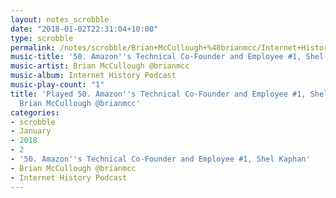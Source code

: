 ```yaml
---
layout: notes_scrobble
date: "2018-01-02T22:31:04+10:00"
type: scrobble
permalink: /notes/scrobble/Brian+McCullough+%40brianmcc/Internet+History+Podcast/2d6211864f53c8f55d0ef0abcf81b98c642e87aa.html
music-title: '50. Amazon''s Technical Co-Founder and Employee #1, Shel Kaphan'
music-artist: Brian McCullough @brianmcc
music-album: Internet History Podcast
music-play-count: "1"
title: 'Played 50. Amazon''s Technical Co-Founder and Employee #1, Shel Kaphan by
  Brian McCullough @brianmcc'
categories:
- scrobble
- January
- 2018
- 2
- '50. Amazon''s Technical Co-Founder and Employee #1, Shel Kaphan'
- Brian McCullough @brianmcc
- Internet History Podcast
---
```

